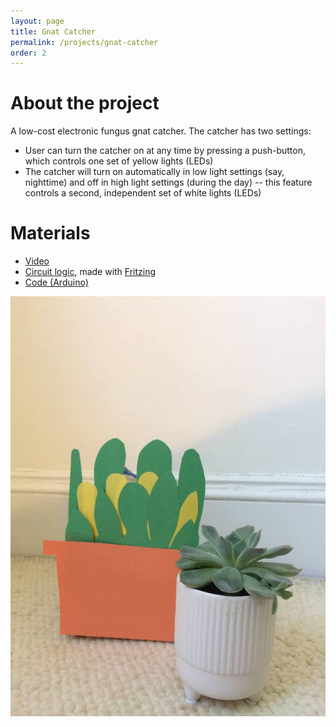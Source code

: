 ```yaml
---
layout: page
title: Gnat Catcher
permalink: /projects/gnat-catcher
order: 2
---
```

# About the project

A low-cost electronic fungus gnat catcher. The catcher has two settings:
 *  User can turn the catcher on at any time by pressing a push-button, which controls one set of yellow lights (LEDs)
 *  The catcher will turn on automatically in low light settings (say, nighttime) and off in high light settings (during the day) -- this feature controls a second, independent set of white lights (LEDs)
 
# Materials

* [Video](https://youtu.be/4O3Kp7wESNQ)
* [Circuit logic](https://annabelrothschild.com/images/gc-circuit.pdf), made with [Fritzing](https://fritzing.org/)
* [Code (Arduino)](https://github.com/annabelrothschild/Gnat-Catcher)

![Photo of the gnat catcher.](/images/gnat-catcher.jpg)

